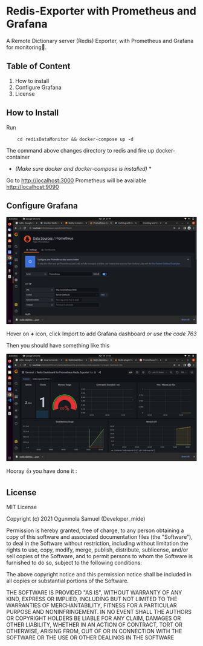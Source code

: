 # Redis-Exporter with Prometheus and Grafana # 
A Remote Dictionary server (Redis) Exporter, with Prometheus and Grafana for monitoring:speak_no_evil:. 

## Table of Content ##
1. How to install
2. Configure Grafana
3. License

## How to Install ##

Run
```
    cd redisDataMonitor && docker-compose up -d
```
The command above changes directory to redis and fire up docker-container 
* *(Make sure docker and docker-compose is installed)* *

Go to [http://localhost:3000](http://localhost:3000)
Prometheus will be available [http://localhost:9090](http://localhost:9090)

## Configure Grafana ##

![alt text](./adding-redis.png)

Hover on **+** icon, click Import to add Grafana dashboard 
_or use the code 763_

Then you should have something like this

![alt text](./redis2.png)

Hooray :+1: you have done it :

## License ##
MIT License

Copyright (c) 2021 Ogunmola Samuel (Developer_mide)

Permission is hereby granted, free of charge, to any person obtaining a copy
of this software and associated documentation files (the "Software"), to deal
in the Software without restriction, including without limitation the rights
to use, copy, modify, merge, publish, distribute, sublicense, and/or sell
copies of the Software, and to permit persons to whom the Software is
furnished to do so, subject to the following conditions:

The above copyright notice and this permission notice shall be included in all
copies or substantial portions of the Software.

THE SOFTWARE IS PROVIDED "AS IS", WITHOUT WARRANTY OF ANY KIND, EXPRESS OR
IMPLIED, INCLUDING BUT NOT LIMITED TO THE WARRANTIES OF MERCHANTABILITY,
FITNESS FOR A PARTICULAR PURPOSE AND NONINFRINGEMENT. IN NO EVENT SHALL THE
AUTHORS OR COPYRIGHT HOLDERS BE LIABLE FOR ANY CLAIM, DAMAGES OR OTHER
LIABILITY, WHETHER IN AN ACTION OF CONTRACT, TORT OR OTHERWISE, ARISING FROM,
OUT OF OR IN CONNECTION WITH THE SOFTWARE OR THE USE OR OTHER DEALINGS IN THE
SOFTWARE
